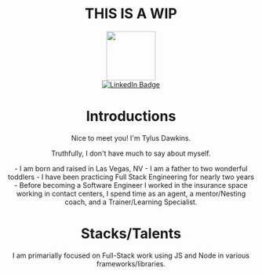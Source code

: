 
<body align="center">
  <h1>THIS IS A WIP</h1>
  <div id="header" align="center">
    <img src="https://media0.giphy.com/media/ZDNQdzCUjIK9VNUE2c/giphy.gif" width="100"/>
  </div>
  <div align="center">
    <div id="badges" width="20%">
      <a href="https://www.linkedin.com/in/tylus-dawkins-292785160/" target="_blank">
       <img src="https://img.shields.io/badge/LinkedIn-blue?style=for-the-badge&logo=linkedin&logoColor=white" alt="LinkedIn Badge"/>
      </a>
    </div>
  </div>
  <h1 align="center">
    Introductions
  </h1>
  <p align="center">
    Nice to meet you! I'm Tylus Dawkins.
  </p>
  <p align="center">
    Truthfully, I don't have much to say about myself. 
  </p>
    - I am born and raised in Las Vegas, NV
    - I am a father to two wonderful toddlers
    - I have been practicing Full Stack Engineering for nearly two years
    - Before becoming a Software Engineer I worked in the insurance space working in contact centers, I spend time as an agent, a mentor/Nesting coach, and a Trainer/Learning Specialist.

  <h1 align="center">
    Stacks/Talents
  </h1>
  <p align="center">
    I am primarially focused on Full-Stack work using JS and Node in various frameworks/libraries.
  </p>
</body>


<!--
**TylusDawkins/TylusDawkins** is a ✨ _special_ ✨ repository because its `README.md` (this file) appears on your GitHub profile.

Here are some ideas to get you started:

- 🔭 I’m currently working on ...
- 🌱 I’m currently learning ...
- 👯 I’m looking to collaborate on ...
- 🤔 I’m looking for help with ...
- 💬 Ask me about ...
- 📫 How to reach me: ...
- 😄 Pronouns: ...
- ⚡ Fun fact: ...
-->
